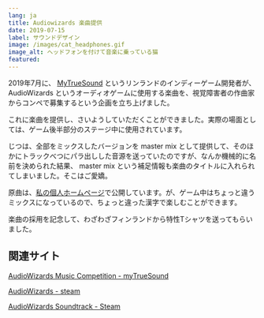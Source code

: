 ```yaml
---
lang: ja
title: Audiowizards 楽曲提供
date: 2019-07-15
label: サウンドデザイン
image: /images/cat_headphones.gif
image_alt: ヘッドフォンを付けて音楽に乗っている猫
featured:
---
```


2019年7月に、 [MyTrueSound](https://www.mytruesound.com/) というリンランドのインディーゲーム開発者が、 AudioWizards というオーディオゲームに使用する楽曲を、視覚障害者の作曲家からコンペで募集するという企画を立ち上げました。

これに楽曲を提供し、さいようしていただくことができました。実際の場面としては、ゲーム後半部分のステージ中に使用されています。

じつは、全部をミックスしたバージョンを master mix として提供して、そのほかにトラックべつにパラ出しした音源を送っていたのですが、なんか機械的に名前を決められた結果、 master mix という補足情報も楽曲のタイトルに入れられてしまいました。そこはご愛嬌。

原曲は、[私の個人ホームページ](https://nyanchangames.com/music/player.php?listen=sorcery)で公開しています。が、ゲーム中はちょっと違うミックスになっているので、ちょっと違った漢字で楽しむことができます。

楽曲の採用を記念して、わざわざフィンランドから特性Tシャツを送ってもらいました。

## 関連サイト

[AudioWizards Music Competition - myTrueSound](https://www.mytruesound.com/audiowizards-music)

[AudioWizards - steam](https://store.steampowered.com/app/1215350/AudioWizards/?l=japanese)

[AudioWizards Soundtrack - Steam](https://store.steampowered.com/app/1218880/AudioWizards_Soundtrack/)
